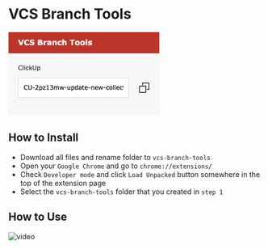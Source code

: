 # VCS Branch Tools
![preview](https://raw.githubusercontent.com/ryanvincere/vcs-branch-tools/master/vcs.png)

## How to Install
- Download all files and rename folder to `vcs-branch-tools`
- Open your `Google Chrome` and go to `chrome://extensions/`
- Check `Developer mode` and click `Load Unpacked` button somewhere in the top of the extension page
- Select the `vcs-branch-tools` folder that you created in `step 1`

## How to Use
![video](https://youtube.com/watch?v=gQtBq71QJOE)